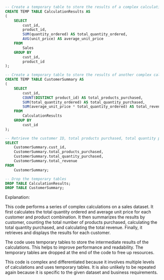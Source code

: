 ```sql
-- Create a temporary table to store the results of a complex calculation
CREATE TEMP TABLE CalculationResults AS
(
    SELECT
        cust_id,
        product_id,
        SUM(quantity_ordered) AS total_quantity_ordered,
        AVG(unit_price) AS average_unit_price
    FROM
        Sales
    GROUP BY
        cust_id,
        product_id
);

-- Create a temporary table to store the results of another complex calculation
CREATE TEMP TABLE CustomerSummary AS
(
    SELECT
        cust_id,
        COUNT(DISTINCT product_id) AS total_products_purchased,
        SUM(total_quantity_ordered) AS total_quantity_purchased,
        SUM(average_unit_price * total_quantity_ordered) AS total_revenue
    FROM
        CalculationResults
    GROUP BY
        cust_id
);

-- Retrieve the customer ID, total products purchased, total quantity purchased, and total revenue for each customer
SELECT
    CustomerSummary.cust_id,
    CustomerSummary.total_products_purchased,
    CustomerSummary.total_quantity_purchased,
    CustomerSummary.total_revenue
FROM
    CustomerSummary;

-- Drop the temporary tables
DROP TABLE CalculationResults;
DROP TABLE CustomerSummary;
```

Explanation:

This code performs a series of complex calculations on a sales dataset. It first calculates the total quantity ordered and average unit price for each customer and product combination. It then summarizes the results by customer, counting the total number of products purchased, calculating the total quantity purchased, and calculating the total revenue. Finally, it retrieves and displays the results for each customer.

The code uses temporary tables to store the intermediate results of the calculations. This helps to improve performance and readability. The temporary tables are dropped at the end of the code to free up resources.

This code is complex and differentiated because it involves multiple levels of calculations and uses temporary tables. It is also unlikely to be repeated again because it is specific to the given dataset and business requirements.